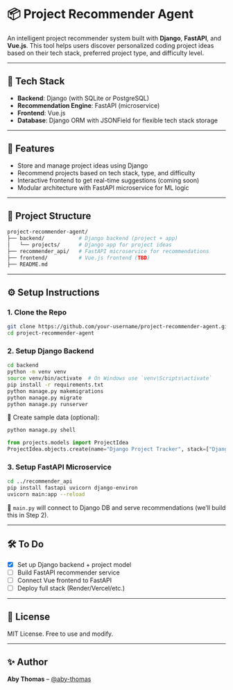# 📦 Project Recommender Agent

An intelligent project recommender system built with **Django**, **FastAPI**, and **Vue.js**. This tool helps users discover personalized coding project ideas based on their tech stack, preferred project type, and difficulty level.

---

## 🔧 Tech Stack

- **Backend**: Django (with SQLite or PostgreSQL)
- **Recommendation Engine**: FastAPI (microservice)
- **Frontend**: Vue.js
- **Database**: Django ORM with JSONField for flexible tech stack storage

---

## 🚀 Features

- Store and manage project ideas using Django
- Recommend projects based on tech stack, type, and difficulty
- Interactive frontend to get real-time suggestions (coming soon)
- Modular architecture with FastAPI microservice for ML logic

---

## 📁 Project Structure

```bash
project-recommender-agent/
├── backend/           # Django backend (project + app)
│   └── projects/      # Django app for project ideas
├── recommender_api/   # FastAPI microservice for recommendations
├── frontend/          # Vue.js frontend (TBD)
├── README.md
```

---

## ⚙️ Setup Instructions

### 1. Clone the Repo

```bash
git clone https://github.com/your-username/project-recommender-agent.git
cd project-recommender-agent
```

### 2. Setup Django Backend

```bash
cd backend
python -m venv venv
source venv/bin/activate  # On Windows use `venv\Scripts\activate`
pip install -r requirements.txt
python manage.py makemigrations
python manage.py migrate
python manage.py runserver
```

📌 Create sample data (optional):

```bash
python manage.py shell
```

```python
from projects.models import ProjectIdea
ProjectIdea.objects.create(name="Django Project Tracker", stack=["Django", "PostgreSQL"], type="web app", difficulty="intermediate")
```

### 3. Setup FastAPI Microservice

```bash
cd ../recommender_api
pip install fastapi uvicorn django-environ
uvicorn main:app --reload
```

🧠 `main.py` will connect to Django DB and serve recommendations (we’ll build this in Step 2).

---

## 🛠️ To Do

- [x] Set up Django backend + project model
- [ ] Build FastAPI recommender service
- [ ] Connect Vue frontend to FastAPI
- [ ] Deploy full stack (Render/Vercel/etc.)

---

## 📄 License

MIT License. Free to use and modify.

---

## ✨ Author

**Aby Thomas** – [@aby-thomas](https://github.com/aby-thomas)
